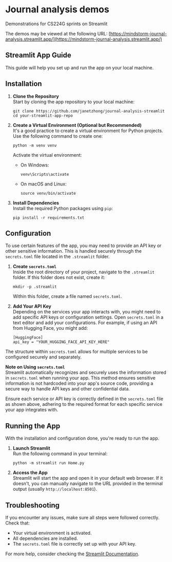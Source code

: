 # Journal analysis demos

Demonstrations for CS224G sprints on Streamlit

The demos may be viewed at the following URL: [https://mindstorm-journal-analysis.streamlit.app/](https://mindstorm-journal-analysis.streamlit.app/)

## Streamlit App Guide

This guide will help you set up and run the app on your local machine.

Installation
------------

1.  **Clone the Repository**  
    Start by cloning the app repository to your local machine:
    
        git clone https://github.com/janetzhong/journal-analysis-streamlit
        cd your-streamlit-app-repo
    
2.  **Create a Virtual Environment (Optional but Recommended)**  
    It's a good practice to create a virtual environment for Python projects. Use the following command to create one:
    
        python -m venv venv
    
    Activate the virtual environment:
    *   On Windows:
        
            venv\Scripts\activate
        
    *   On macOS and Linux:
        
            source venv/bin/activate
        
3.  **Install Dependencies**  
    Install the required Python packages using `pip`:
    
        pip install -r requirements.txt
    

Configuration
-------------

To use certain features of the app, you may need to provide an API key or other sensitive information. This is handled securely through the `secrets.toml` file located in the `.streamlit` folder.

1.  **Create `secrets.toml`**  
    Inside the root directory of your project, navigate to the `.streamlit` folder. If this folder does not exist, create it:
    
        mkdir -p .streamlit
    
    Within this folder, create a file named `secrets.toml`.
2.  **Add Your API Key**  
    Depending on the services your app interacts with, you might need to add specific API keys or configuration settings. Open `secrets.toml` in a text editor and add your configurations. For example, if using an API from Hugging Face, you might add:
    
        [HuggingFace]
        api_key = "YOUR_HUGGING_FACE_API_KEY_HERE"
    
The structure within `secrets.toml` allows for multiple services to be configured securely and separately.

**Note on Using `secrets.toml`**  
Streamlit automatically recognizes and securely uses the information stored in `secrets.toml` when running your app. This method ensures sensitive information is not hardcoded into your app's source code, providing a secure way to handle API keys and other confidential data.

Ensure each service or API key is correctly defined in the `secrets.toml` file as shown above, adhering to the required format for each specific service your app integrates with.

Running the App
---------------

With the installation and configuration done, you're ready to run the app.

1.  **Launch Streamlit**  
    Run the following command in your terminal:
    
        python -m streamlit run Home.py
    
2.  **Access the App**  
    Streamlit will start the app and open it in your default web browser. If it doesn't, you can manually navigate to the URL provided in the terminal output (usually `http://localhost:8501`).

Troubleshooting
---------------

If you encounter any issues, make sure all steps were followed correctly. Check that:

*   Your virtual environment is activated.
*   All dependencies are installed.
*   The `secrets.toml` file is correctly set up with your API key.

For more help, consider checking the [Streamlit Documentation](https://docs.streamlit.io).
